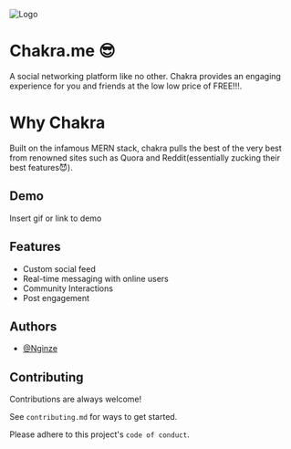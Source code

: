 
![Logo](https://img.icons8.com/color/30/000000/naruto-sign.png)


# Chakra.me 😎

A social networking platform like no other. Chakra provides an engaging experience for you and friends at the low low price of FREE!!!.

# Why Chakra
Built on the infamous MERN stack, chakra pulls the best of the very best from renowned sites such as Quora and Reddit(essentially zucking their best features😈). 




## Demo

Insert gif or link to demo


## Features

- Custom social feed
- Real-time messaging with online users
- Community Interactions
- Post engagement



## Authors

- [@Nginze](https://github.com/Nginze)


## Contributing

Contributions are always welcome!

See `contributing.md` for ways to get started.

Please adhere to this project's `code of conduct`.


